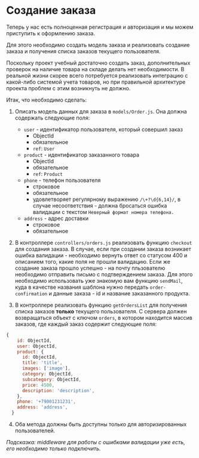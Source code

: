 # Создание заказа

Теперь у нас есть полноценная регистрация и авторизация и мы можем приступить к оформлению заказа.


Для этого необходимо создать модель заказа и реализовать создание заказа и получения списка заказов 
текущего пользователя.

Поскольку проект учебный достаточно создать заказ, дополнительных проверок на наличие товара на 
складе делать нет необходимости. В реальной жизни скорее всего потребуется реализовать интеграцию с 
какой-либо системой учета товаров, но при правильной архитектуре проекта проблем с этим возникнуть 
не должно.

Итак, что необходимо сделать:

1. Описать модель данных для заказа в `models/Order.js`. Она должна содержать следующие поля: 
    * `user` - идентификатор пользователя, который совершил заказ
        - ObjectId
        - обязательное
        - `ref`: `User` 
    * `product` - идентификатор заказанного товара
        - ObjectId
        - обязательное
        - `ref`: `Product`
    * `phone` - телефон пользователя
        - строковое
        - обязательное
        - удовлетворяет регулярному выражению `/\+?\d{6,14}/`, в случае несоответствия - должна 
        бросаться ошибка валидации с текстом `Неверный формат номера телефона.`
    * `address` - адрес доставки
        - строковое
        - обязательное
   
2. В контроллере `controllers/orders.js` реализовать функцию `checkout` для создания заказа. В 
случае, если при создании заказа возникает ошибка валидации - необходимо вернуть ответ со статусом 
400 и описанием того, какие поля не прошли валидацию. 
Если же создание заказа прошло успешно - на почту пльзователю необходимо отправить письмо с 
подтверждением заказа. Для этого необходимо использовать уже знакомую вам функцию `sendMail`, куда
в качестве названия шаблона нужно передать `order-confirmation` и данные заказа - id и название 
заказанного продукта.

3. В контроллере реализовать функцию `getOrdersList` для получения списка заказов **только** текущего 
пользователя. С сервера должен возвращаться объект с ключом `orders`, в котором находится массив 
заказов, где каждый заказ содержит следующие поля:
```js
{
    id: ObjectId,
    user: ObjectId,
    product: {
      id: ObjectId,
      title: 'title',
      images: ['image'],
      category: ObjectId,
      subcategory: ObjectId,
      price: 4500,
      description: 'description',
    },
    phone: '+79001231231',
    address: 'address',
  }
``` 

4. Оба метода должны быть доступны только для авторизированных пользователей.


*Подсказка: middleware для работы с ошибками валидации уже есть, его необходимо только подключить.*
